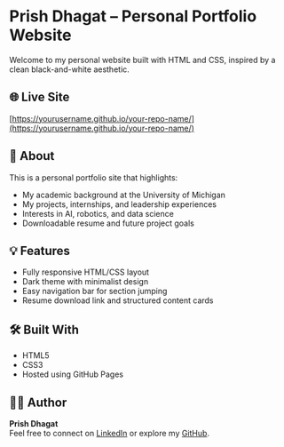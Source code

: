 # Prish Dhagat – Personal Portfolio Website

Welcome to my personal website built with HTML and CSS, inspired by a clean black-and-white aesthetic.

## 🌐 Live Site

[https://yourusername.github.io/your-repo-name/](https://yourusername.github.io/your-repo-name/)

## 📄 About

This is a personal portfolio site that highlights:

- My academic background at the University of Michigan
- My projects, internships, and leadership experiences
- Interests in AI, robotics, and data science
- Downloadable resume and future project goals

## 💡 Features

- Fully responsive HTML/CSS layout
- Dark theme with minimalist design
- Easy navigation bar for section jumping
- Resume download link and structured content cards

## 🛠️ Built With

- HTML5
- CSS3
- Hosted using GitHub Pages

## 🧑‍💻 Author

**Prish Dhagat**  
Feel free to connect on [LinkedIn](https://www.linkedin.com/in/yourlinkedin) or explore my [GitHub](https://github.com/yourusername).

